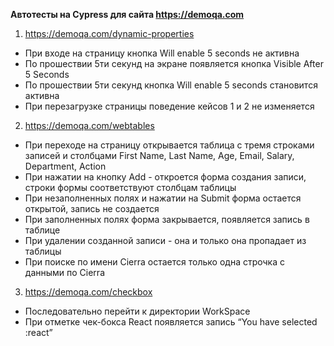 **Автотесты на Cypress для сайта https://demoqa.com**
1) https://demoqa.com/dynamic-properties
- При входе на страницу кнопка Will enable 5 seconds не активна
- По прошествии 5ти секунд на экране появляется кнопка Visible After 5 Seconds
- По прошествии 5ти секунд кнопка Will enable 5 seconds становится активна
- При перезагрузке страницы поведение кейсов 1 и 2 не изменяется

2) https://demoqa.com/webtables
- При переходе на страницу открывается таблица с тремя строками записей и столбцами First Name, Last Name, Age, Email, Salary, Department, Action
- При нажатии на кнопку Add - откроется форма создания записи, строки формы соответствуют столбцам таблицы
- При незаполненных полях и нажатии на Submit форма остается открытой, запись не создается
- При заполненных полях форма закрывается, появляется запись в таблице
- При удалении созданной записи - она и только она пропадает из таблицы
- При поиске по имени Cierra остается только одна строчка с данными по Cierra

3) https://demoqa.com/checkbox
- Последовательно перейти к директории WorkSpace
- При отметке чек-бокса React  появляется запись “You have selected :react”




